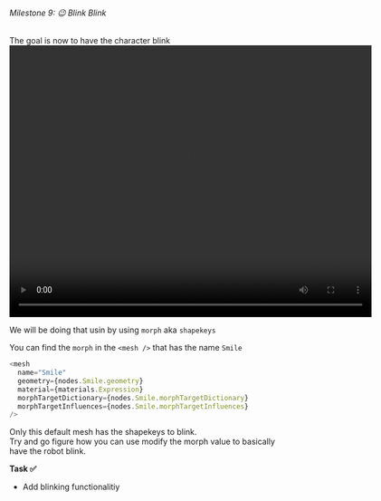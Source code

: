 ###### Milestone 9:  😉 Blink Blink

The goal is now to have the character blink
<video width="640" height="480" controls preload>
  <source src="https://bq46iimbxf.ufs.sh/f/d6oWbqcM0NRhxqBe1d8n91RJfCkGZuM8agTBvlztKhrWXqVE" type="video/mp4">
  Your browser does not support the video tag.
</video>

We will be doing that usin by using `morph` aka `shapekeys` 

You can find the `morph` in the `<mesh />` that has the name `Smile` 

```javascript
<mesh
  name="Smile"
  geometry={nodes.Smile.geometry}
  material={materials.Expression}
  morphTargetDictionary={nodes.Smile.morphTargetDictionary}
  morphTargetInfluences={nodes.Smile.morphTargetInfluences}
/>
```

Only this default mesh has the shapekeys to blink.  
Try and go figure how you can use modify the morph value to basically have the robot blink.


**Task ✅**
- Add blinking functionalitiy 


